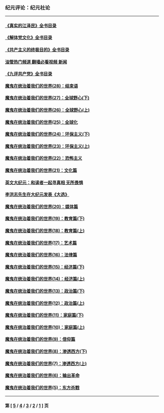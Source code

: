 ### 纪元评论：纪元社论
---
#### [《真实的江泽民》全书目录](../../pages/nsc422/n13721399.md?12010330) 
#### [《解体党文化》全书目录](../../pages/nsc422/n13721157.md?12010330) 
#### [《共产主义的终极目的》全书目录](../../pages/nsc422/n13721048.md?12010330) 
#### [油管热门频道 翻墙必看视频 新闻](ok?12010330)
#### [《九评共产党》全书目录](../../pages/nsc422/n13708085.md?12010330) 
#### [魔鬼在统治着我们的世界(28)：结束语](../../pages/nsc422/n10936246.md?12010330) 
#### [魔鬼在统治着我们的世界(27)：全球野心(下)](../../pages/nsc422/n10928319.md?12010330) 
#### [魔鬼在统治着我们的世界(26)：全球野心(上)](../../pages/nsc422/n10900318.md?12010330) 
#### [魔鬼在统治着我们的世界(25)：全球化](../../pages/nsc422/n10788205.md?12010330) 
#### [魔鬼在统治着我们的世界(24)：环保主义(下)](../../pages/nsc422/n10695307.md?12010330) 
#### [魔鬼在统治着我们的世界(23)：环保主义(上)](../../pages/nsc422/n10688613.md?12010330) 
#### [魔鬼在统治着我们的世界(22)：恐怖主义](../../pages/nsc422/n10614727.md?12010330) 
#### [魔鬼在统治着我们的世界(21)：文化篇](../../pages/nsc422/n10597706.md?12010330) 
#### [英文大纪元：和读者一起寻真相 无所畏惧](../../pages/nsc422/n12542027.md?12010330) 
#### [李洪志先生在大纪元发表《大选》](../../pages/nsc422/n12534746.md?12010330) 
#### [魔鬼在统治着我们的世界(20)：媒体篇](../../pages/nsc422/n10586579.md?12010330) 
#### [魔鬼在统治着我们的世界(19)：教育篇(下)](../../pages/nsc422/n10564808.md?12010330) 
#### [魔鬼在统治着我们的世界(18)：教育篇(上)](../../pages/nsc422/n10526970.md?12010330) 
#### [魔鬼在统治着我们的世界(17)：艺术篇](../../pages/nsc422/n10499093.md?12010330) 
#### [魔鬼在统治着我们的世界(16)：法律篇](../../pages/nsc422/n10485969.md?12010330) 
#### [魔鬼在统治着我们的世界(15)：经济篇(下)](../../pages/nsc422/n10469975.md?12010330) 
#### [魔鬼在统治着我们的世界(14)：经济篇(上)](../../pages/nsc422/n10457370.md?12010330) 
#### [魔鬼在统治着我们的世界(13)：政治篇(下)](../../pages/nsc422/n10448270.md?12010330) 
#### [魔鬼在统治着我们的世界(12)：政治篇(上)](../../pages/nsc422/n10444576.md?12010330) 
#### [魔鬼在统治着我们的世界(11)：家庭篇(下)](../../pages/nsc422/n10440961.md?12010330) 
#### [魔鬼在统治着我们的世界(10)：家庭篇(上)](../../pages/nsc422/n10435448.md?12010330) 
#### [魔鬼在统治着我们的世界(9)：信仰篇](../../pages/nsc422/n10432159.md?12010330) 
#### [魔鬼在统治着我们的世界(8)：渗透西方(下)](../../pages/nsc422/n10429603.md?12010330) 
#### [魔鬼在统治着我们的世界(7)：渗透西方(上)](../../pages/nsc422/n10426013.md?12010330) 
#### [魔鬼在统治着我们的世界(6)：输出革命](../../pages/nsc422/n10421536.md?12010330) 
#### [魔鬼在统治着我们的世界(5)：东方杀戮](../../pages/nsc422/n10417707.md?12010330) 

---
#### 第 [ [5](./5.md?12010330) / [4](./4.md?12010330) / [3](./3.md?12010330) / [2](./2.md?12010330) / [1](./1.md?12010330) ] 页
